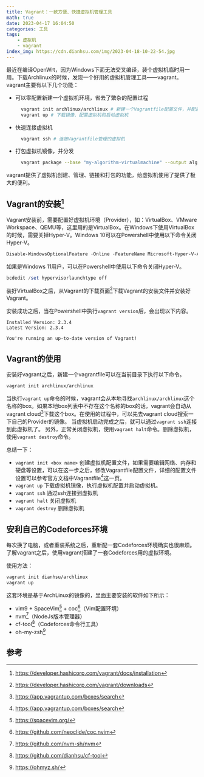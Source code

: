 ```yaml
---
title: Vagrant：一款方便、快捷虚拟机管理工具
math: true
date: 2023-04-17 16:04:50
categories: 工具
tags:
    - 虚拟机
    - vagrant
index_img: https://cdn.dianhsu.com/img/2023-04-18-10-22-54.jpg
---
```


最近在编译OpenWrt，因为Windows下面无法交叉编译，装个虚拟机临时用一用。下载Archlinux的时候，发现一个好用的虚拟机管理工具——vagrant。vagrant主要有以下几个功能：
- 可以零配置新建一个虚拟机环境，省去了繁杂的配置过程
  ```bash
    vagrant init archlinux/archlinux # 新建一个Vagrantfile配置文件，并配置os为Archlinux
    vagrant up # 下载镜像、配置虚拟机和启动虚拟机
  ```
- 快速连接虚拟机
  ```bash
    vagrant ssh # 连接Vagrantfile管理的虚拟机
  ```
- 打包虚拟机镜像，并分发
  ```bash
    vagrant package --base "my-algorithm-virtualmachine" --output algorithm.box # 将虚拟机打包成box文件，可以托管到Vagrant cloud
  ```

vagrant提供了虚拟机创建、管理、链接和打包的功能，给虚拟机使用了提供了极大的便利。

## Vagrant的安装[^1]
Vagrant安装前，需要配置好虚拟机环境（Provider），如：VirtualBox、VMware Workspace、QEMU等，这里用的是VirtualBox。在Windows下使用VirtualBox的时候，需要关掉Hyper-V。Windows 10可以在Powershell中使用以下命令关闭Hyper-V。
```ps1
Disable-WindowsOptionalFeature -Online -FeatureName Microsoft-Hyper-V-All
```
如果是Windows 11用户，可以在Powershell中使用以下命令关闭Hyper-V。
```ps1
bcdedit /set hypervisorlaunchtype off
```
装好VirtualBox之后，从Vagrant的下载页面[^2]下载Vagrant的安装文件并安装好Vagrant。

安装成功之后，当在Powershell中执行`vagrant version`后，会出现以下内容。
```
Installed Version: 2.3.4
Latest Version: 2.3.4

You're running an up-to-date version of Vagrant!
```

## Vagrant的使用
安装好vagrant之后，新建一个vagrantfile可以在当前目录下执行以下命令。
```bash
vagrant init archlinux/archlinux
```
当执行`vagrant up`命令的时候，vagrant会从本地寻找`archlinux/archlinux`这个名称的box。如果本地box列表中不存在这个名称的box的话，vagrant会自动从vagrant cloud[^3]下载这个box。在使用的过程中，可以先去vagrant cloud搜索一下自己的Provider的镜像。
当虚拟机启动完成之后，就可以通过`vagrant ssh`连接到此虚拟机了。
另外，正常关闭虚拟机，使用`vagrant halt`命令。删除虚拟机，使用`vagrant destroy`命令。

总结一下：
- `vagrant init <box name>` 创建虚拟机配置文件，如果需要编辑网络、内存和硬盘等设置，可以在这一步之后，修改Vagrantfile配置文件，详细的配置文件设置可以参考官方文档中Vagrantfile[^4]这一页。
- `vagrant up` 下载虚拟机镜像，执行虚拟机配置并启动虚拟机。
- `vagrant ssh` 通过ssh连接到虚拟机
- `vagrant halt` 关闭虚拟机
- `vagrant destroy` 删除虚拟机

## 安利自己的Codeforces环境
每次换了电脑，或者重装系统之后，重新配一套Codeforces环境确实也很麻烦。了解vagrant之后，使用vagrant搭建了一套Codeforces用的虚拟环境。

使用方法：
```bash
vagrant init dianhsu/archlinux
vagrant up
```

这套环境是基于ArchLinux的镜像的，里面主要安装的软件如下所示：

- vim9 + SpaceVim[^5] + coc[^9]（Vim配置环境）
- nvm[^6]（NodeJs版本管理器）
- cf-tool[^7]（Codeforces命令行工具）
- oh-my-zsh[^8]


## 参考
[^1]: https://developer.hashicorp.com/vagrant/docs/installation
[^2]: https://developer.hashicorp.com/vagrant/downloads
[^3]: https://app.vagrantup.com/boxes/search
[^4]: https://app.vagrantup.com/boxes/search
[^5]: https://spacevim.org/
[^6]: https://github.com/nvm-sh/nvm
[^7]: https://github.com/dianhsu/cf-tool
[^8]: https://ohmyz.sh/
[^9]: https://github.com/neoclide/coc.nvim